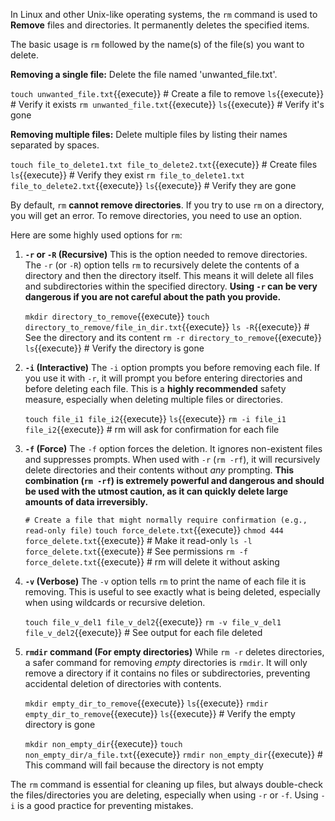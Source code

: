 In Linux and other Unix-like operating systems, the `rm` command is used to **Remove** files and directories. It permanently deletes the specified items.

The basic usage is `rm` followed by the name(s) of the file(s) you want to delete.

**Removing a single file:**
Delete the file named 'unwanted_file.txt'.

`touch unwanted_file.txt`{{execute}} # Create a file to remove
`ls`{{execute}} # Verify it exists
`rm unwanted_file.txt`{{execute}}
`ls`{{execute}} # Verify it's gone

**Removing multiple files:**
Delete multiple files by listing their names separated by spaces.

`touch file_to_delete1.txt file_to_delete2.txt`{{execute}} # Create files
`ls`{{execute}} # Verify they exist
`rm file_to_delete1.txt file_to_delete2.txt`{{execute}}
`ls`{{execute}} # Verify they are gone

By default, `rm` **cannot remove directories**. If you try to use `rm` on a directory, you will get an error. To remove directories, you need to use an option.

Here are some highly used options for `rm`:

1.  **`-r` or `-R` (Recursive)**
    This is the option needed to remove directories. The `-r` (or `-R`) option tells `rm` to recursively delete the contents of a directory and then the directory itself. This means it will delete all files and subdirectories within the specified directory. **Using `-r` can be very dangerous if you are not careful about the path you provide.**

    `mkdir directory_to_remove`{{execute}}
    `touch directory_to_remove/file_in_dir.txt`{{execute}}
    `ls -R`{{execute}} # See the directory and its content
    `rm -r directory_to_remove`{{execute}}
    `ls`{{execute}} # Verify the directory is gone

2.  **`-i` (Interactive)**
    The `-i` option prompts you before removing each file. If you use it with `-r`, it will prompt you before entering directories and before deleting each file. This is a **highly recommended** safety measure, especially when deleting multiple files or directories.

    `touch file_i1 file_i2`{{execute}}
    `ls`{{execute}}
    `rm -i file_i1 file_i2`{{execute}} # rm will ask for confirmation for each file

3.  **`-f` (Force)**
    The `-f` option forces the deletion. It ignores non-existent files and suppresses prompts. When used with `-r` (`rm -rf`), it will recursively delete directories and their contents without *any* prompting. **This combination (`rm -rf`) is extremely powerful and dangerous and should be used with the utmost caution, as it can quickly delete large amounts of data irreversibly.**

    `# Create a file that might normally require confirmation (e.g., read-only file)`
    `touch force_delete.txt`{{execute}}
    `chmod 444 force_delete.txt`{{execute}} # Make it read-only
    `ls -l force_delete.txt`{{execute}} # See permissions
    `rm -f force_delete.txt`{{execute}} # rm will delete it without asking

4.  **`-v` (Verbose)**
    The `-v` option tells `rm` to print the name of each file it is removing. This is useful to see exactly what is being deleted, especially when using wildcards or recursive deletion.

    `touch file_v_del1 file_v_del2`{{execute}}
    `rm -v file_v_del1 file_v_del2`{{execute}} # See output for each file deleted

5.  **`rmdir` command (For empty directories)**
    While `rm -r` deletes directories, a safer command for removing *empty* directories is `rmdir`. It will only remove a directory if it contains no files or subdirectories, preventing accidental deletion of directories with contents.

    `mkdir empty_dir_to_remove`{{execute}}
    `ls`{{execute}}
    `rmdir empty_dir_to_remove`{{execute}}
    `ls`{{execute}} # Verify the empty directory is gone

    `mkdir non_empty_dir`{{execute}}
    `touch non_empty_dir/a_file.txt`{{execute}}
    `rmdir non_empty_dir`{{execute}} # This command will fail because the directory is not empty

The `rm` command is essential for cleaning up files, but always double-check the files/directories you are deleting, especially when using `-r` or `-f`. Using `-i` is a good practice for preventing mistakes.
